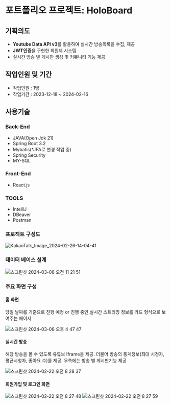 # 포트폴리오 프로젝트: HoloBoard

## 기획의도
- **Youtube Data API v3**를 활용하여 실시간 방송목록을 수집, 제공
- **JWT인증**을 구현한 회원제 시스템
- 실시간 방송 별 게시판 생성 및 커뮤니티 기능 제공

## 작업인원 및 기간
- 작업인원 : 1명
- 작업기간 : 2023-12-18 ~ 2024-02-16

## 사용기술

### Back-End
- JAVA(Open Jdk 21)
- Spring Boot 3.2
- Mybatis(*JPA로 변경 작업 중)
- Spring Security
- MY-SQL

### Front-End
- React.js

### TOOLS
- IntelliJ
- DBeaver
- Postman

### 프로젝트 구성도

![KakaoTalk_Image_2024-02-26-14-04-41](https://github.com/YHkim214/portfolio-api/assets/41041713/9efd3527-2ba8-4204-b759-eacfacf7aa4b)

### 데이터 베이스 설계
![스크린샷 2024-03-08 오전 11 21 51](https://github.com/YHkim214/portfolio-api/assets/41041713/fce36ee3-a26c-4c49-88bb-3c0b694a74e3)

### 주요 화면 구성

#### 홈 화면
당일 날짜를 기준으로 진행 예정 or 진행 중인 실시간 스트리밍 정보를 카드 형식으로 보여주는 페이지

![스크린샷 2024-03-08 오후 4 47 47](https://github.com/YHkim214/portfolio-api/assets/41041713/14ca03cf-0a71-4208-a135-bc90f3ccf5a9)

#### 실시간 방송 
해당 방송을 볼 수 있도록 유튜브 Iframe을 제공. 더불어 방송의 통계정보(최대 시청자, 평균시청자, 좋아요 수)를 제공. 우측에는 방송 별 게시판기능 제공

![스크린샷 2024-02-22 오전 8 28 37](https://github.com/YHkim214/portfolio-cli/assets/41041713/5d269dd3-f49d-4e54-bc9c-1ff046bd8c67)

#### 회원가입 및 로그인 화면
![스크린샷 2024-02-22 오전 8 27 48](https://github.com/YHkim214/portfolio-cli/assets/41041713/e0660494-61d4-414b-a6ae-3fc8f037fba4)
![스크린샷 2024-02-22 오전 8 27 59](https://github.com/YHkim214/portfolio-cli/assets/41041713/c4ade443-58f4-43f0-990b-c73d828dfe38)
